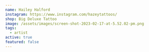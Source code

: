 ```yaml
---
name: Hailey Halford
instagram: https://www.instagram.com/hazeytattoos/
shop: Big Deluxe Tattoo
image: /assets/images/screen-shot-2023-02-17-at-5.52.02-pm.png
tags:
  - artist
active: true
featured: false
---
```

